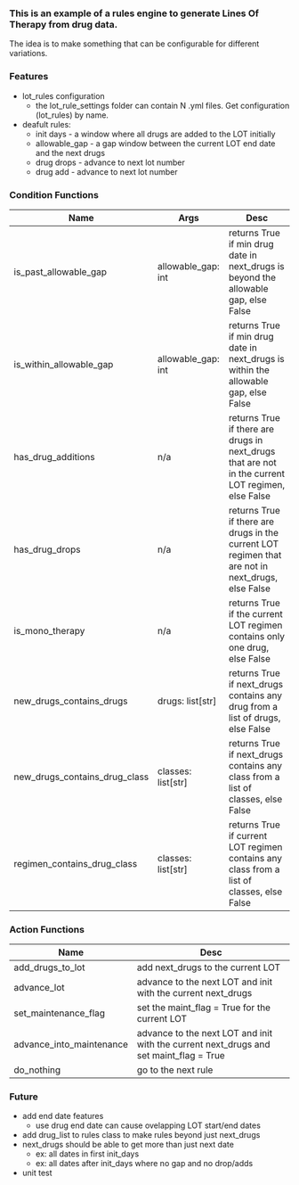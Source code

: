 
### This is an example of a rules engine to generate Lines Of Therapy from drug data. 
The idea is to make something that can be configurable for different variations. 


### Features
- lot_rules configuration
    - the lot_rule_settings folder can contain N .yml files.  Get configuration (lot_rules) by name.
- deafult rules:
    - init days - a window where all drugs are added to the LOT initially
    - allowable_gap - a gap window between the current LOT end date and the next drugs
    - drug drops - advance to next lot number
    - drug add - advance to next lot number

### Condition Functions
|Name|Args|Desc|
| ----------- | ----------- | ----------- |
| is_past_allowable_gap | allowable_gap: int | returns True if min drug date in next_drugs is beyond the allowable gap, else False |
| is_within_allowable_gap | allowable_gap: int | returns True if min drug date in next_drugs is within the allowable gap, else False |
| has_drug_additions | n/a | returns True if there are drugs in next_drugs that are not in the current LOT regimen, else False |
| has_drug_drops | n/a | returns True if there are drugs in the current LOT regimen that are not in next_drugs, else False |
| is_mono_therapy | n/a | returns True if the current LOT regimen contains only one drug, else False |
| new_drugs_contains_drugs | drugs: list[str] | returns True if next_drugs contains any drug from a list of drugs, else False |
| new_drugs_contains_drug_class | classes: list[str] | returns True if next_drugs contains any class from a list of classes, else False |
| regimen_contains_drug_class | classes: list[str] | returns True if current LOT regimen contains any class from a list of classes, else False |

### Action Functions
|Name|Desc|
| ----------- | ----------- |
| add_drugs_to_lot | add next_drugs to the current LOT |
| advance_lot | advance to the next LOT and init with the current next_drugs |
| set_maintenance_flag | set the maint_flag = True for the current LOT |
| advance_into_maintenance | advance to the next LOT and init with the current next_drugs and set maint_flag = True |
| do_nothing | go to the next rule |

### Future
- add end date features
    - use drug end date can cause ovelapping LOT start/end dates
- add drug_list to rules class to make rules beyond just next_drugs
- next_drugs should be able to get more than just next date 
    - ex: all dates in first init_days
    - ex: all dates after init_days where no gap and no drop/adds
- unit test